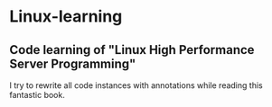# Linux-learning
## Code learning of "Linux High Performance Server Programming"

I try to rewrite all code instances with annotations while reading this fantastic book.

